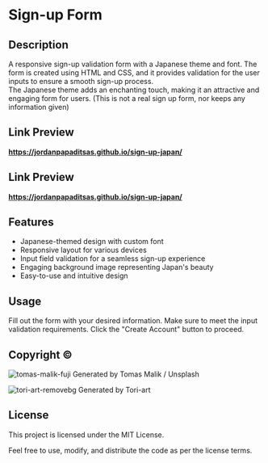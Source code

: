 # Sign-up Form

## Description
A responsive sign-up validation form with a Japanese theme and font. The form is created using HTML and CSS, and it provides validation for the user inputs to ensure a smooth sign-up process.   
The Japanese theme adds an enchanting touch, making it an attractive and engaging form for users.  (This is not a real sign up form, nor keeps any information given)

## Link Preview
**https://jordanpapaditsas.github.io/sign-up-japan/**

## Link Preview
**https://jordanpapaditsas.github.io/sign-up-japan/**

## Features
<ul>
  <li>Japanese-themed design with custom font</li>
  <li>Responsive layout for various devices</li>
  <li>Input field validation for a seamless sign-up experience</li>
  <li>Engaging background image representing Japan's beauty</li>
  <li>Easy-to-use and intuitive design</li>
</ul>

## Usage 
Fill out the form with your desired information.
Make sure to meet the input validation requirements.
Click the "Create Account" button to proceed.

## Copyright &copy;
![tomas-malik-fuji](https://github.com/jordanpapaditsas/sign-up-japan/assets/114758586/62d1ec70-a7e2-450d-a388-97fb47bea76e)  Generated by Tomas Malik / Unsplash

![tori-art-removebg](https://github.com/jordanpapaditsas/sign-up-japan/assets/114758586/3459fa72-437b-4742-9d4b-d2993713bc18) Generated by Tori-art

## License
This project is licensed under the MIT License.

Feel free to use, modify, and distribute the code as per the license terms.
